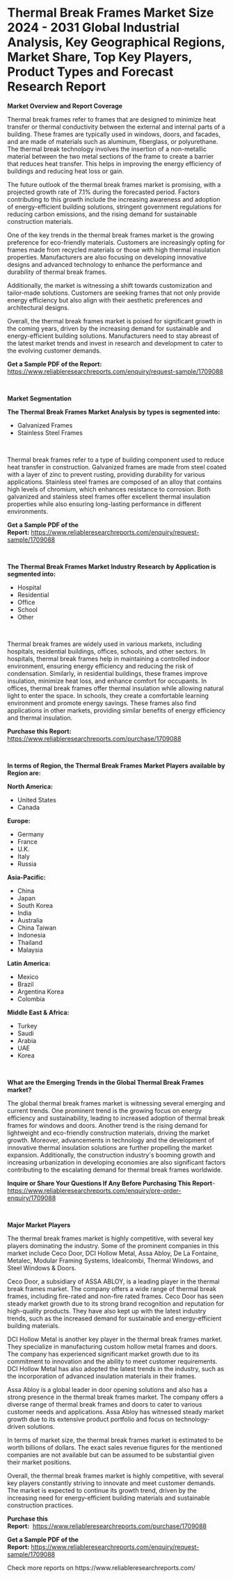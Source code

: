 <p><h1>Thermal Break Frames Market Size 2024 - 2031 Global Industrial Analysis, Key Geographical Regions, Market Share, Top Key Players, Product Types and Forecast Research Report</h1></p><p><strong>Market Overview and Report Coverage</strong></p>
<p><p>Thermal break frames refer to frames that are designed to minimize heat transfer or thermal conductivity between the external and internal parts of a building. These frames are typically used in windows, doors, and facades, and are made of materials such as aluminum, fiberglass, or polyurethane. The thermal break technology involves the insertion of a non-metallic material between the two metal sections of the frame to create a barrier that reduces heat transfer. This helps in improving the energy efficiency of buildings and reducing heat loss or gain.</p><p>The future outlook of the thermal break frames market is promising, with a projected growth rate of 7.1% during the forecasted period. Factors contributing to this growth include the increasing awareness and adoption of energy-efficient building solutions, stringent government regulations for reducing carbon emissions, and the rising demand for sustainable construction materials.</p><p>One of the key trends in the thermal break frames market is the growing preference for eco-friendly materials. Customers are increasingly opting for frames made from recycled materials or those with high thermal insulation properties. Manufacturers are also focusing on developing innovative designs and advanced technology to enhance the performance and durability of thermal break frames.</p><p>Additionally, the market is witnessing a shift towards customization and tailor-made solutions. Customers are seeking frames that not only provide energy efficiency but also align with their aesthetic preferences and architectural designs.</p><p>Overall, the thermal break frames market is poised for significant growth in the coming years, driven by the increasing demand for sustainable and energy-efficient building solutions. Manufacturers need to stay abreast of the latest market trends and invest in research and development to cater to the evolving customer demands.</p></p>
<p><strong>Get a Sample PDF of the Report:</strong> <a href="https://www.reliableresearchreports.com/enquiry/request-sample/1709088">https://www.reliableresearchreports.com/enquiry/request-sample/1709088</a></p>
<p>&nbsp;</p>
<p><strong>Market Segmentation</strong></p>
<p><strong>The Thermal Break Frames Market Analysis by types is segmented into:</strong></p>
<p><ul><li>Galvanized Frames</li><li>Stainless Steel Frames</li></ul></p>
<p>&nbsp;</p>
<p><p>Thermal break frames refer to a type of building component used to reduce heat transfer in construction. Galvanized frames are made from steel coated with a layer of zinc to prevent rusting, providing durability for various applications. Stainless steel frames are composed of an alloy that contains high levels of chromium, which enhances resistance to corrosion. Both galvanized and stainless steel frames offer excellent thermal insulation properties while also ensuring long-lasting performance in different environments.</p></p>
<p><strong>Get a Sample PDF of the Report:</strong>&nbsp;<a href="https://www.reliableresearchreports.com/enquiry/request-sample/1709088">https://www.reliableresearchreports.com/enquiry/request-sample/1709088</a></p>
<p>&nbsp;</p>
<p><strong>The Thermal Break Frames Market Industry Research by Application is segmented into:</strong></p>
<p><ul><li>Hospital</li><li>Residential</li><li>Office</li><li>School</li><li>Other</li></ul></p>
<p>&nbsp;</p>
<p><p>Thermal break frames are widely used in various markets, including hospitals, residential buildings, offices, schools, and other sectors. In hospitals, thermal break frames help in maintaining a controlled indoor environment, ensuring energy efficiency and reducing the risk of condensation. Similarly, in residential buildings, these frames improve insulation, minimize heat loss, and enhance comfort for occupants. In offices, thermal break frames offer thermal insulation while allowing natural light to enter the space. In schools, they create a comfortable learning environment and promote energy savings. These frames also find applications in other markets, providing similar benefits of energy efficiency and thermal insulation.</p></p>
<p><strong>Purchase this Report:</strong>&nbsp; <a href="https://www.reliableresearchreports.com/purchase/1709088">https://www.reliableresearchreports.com/purchase/1709088</a></p>
<p>&nbsp;</p>
<p><strong>In terms of Region, the Thermal Break Frames Market Players available by Region are:</strong></p>
<p>
    <p> <strong> North America: </strong>
        <ul>
            <li>United States</li>
            <li>Canada</li>
        </ul>
        </p> 
    <p> <strong> Europe: </strong>
        <ul>
            <li>Germany</li>
            <li>France</li>
            <li>U.K.</li>
            <li>Italy</li>
            <li>Russia</li>
        </ul>
        </p> 
    <p> <strong> Asia-Pacific: </strong>
        <ul>
            <li>China</li>
            <li>Japan</li>
            <li>South Korea</li>
            <li>India</li>
            <li>Australia</li>
            <li>China Taiwan</li>
            <li>Indonesia</li>
            <li>Thailand</li>
            <li>Malaysia</li>
        </ul>
        </p> 
    <p> <strong> Latin America: </strong>
        <ul>
            <li>Mexico</li>
            <li>Brazil</li>
            <li>Argentina Korea</li>
            <li>Colombia</li>
        </ul>
        </p> 
    <p> <strong> Middle East & Africa: </strong>
        <ul>
            <li>Turkey</li>
            <li>Saudi</li>
            <li>Arabia</li>
            <li>UAE</li>
            <li>Korea</li>
        </ul>
    </p>
    </p>
<p>&nbsp;</p>
<p><strong>What are the Emerging Trends in the Global Thermal Break Frames market?</strong></p>
<p><p>The global thermal break frames market is witnessing several emerging and current trends. One prominent trend is the growing focus on energy efficiency and sustainability, leading to increased adoption of thermal break frames for windows and doors. Another trend is the rising demand for lightweight and eco-friendly construction materials, driving the market growth. Moreover, advancements in technology and the development of innovative thermal insulation solutions are further propelling the market expansion. Additionally, the construction industry's booming growth and increasing urbanization in developing economies are also significant factors contributing to the escalating demand for thermal break frames worldwide.</p></p>
<p><strong>Inquire or Share Your Questions If Any Before Purchasing This Report</strong>- <a href="https://www.reliableresearchreports.com/enquiry/pre-order-enquiry/1709088">https://www.reliableresearchreports.com/enquiry/pre-order-enquiry/1709088</a></p>
<p>&nbsp;</p>
<p><strong>Major Market Players</strong></p>
<p><p>The thermal break frames market is highly competitive, with several key players dominating the industry. Some of the prominent companies in this market include Ceco Door, DCI Hollow Metal, Assa Abloy, De La Fontaine, Metalec, Modular Framing Systems, Idealcombi, Thermal Windows, and Steel Windows & Doors.</p><p>Ceco Door, a subsidiary of ASSA ABLOY, is a leading player in the thermal break frames market. The company offers a wide range of thermal break frames, including fire-rated and non-fire rated frames. Ceco Door has seen steady market growth due to its strong brand recognition and reputation for high-quality products. They have also kept up with the latest industry trends, such as the increased demand for sustainable and energy-efficient building materials. </p><p>DCI Hollow Metal is another key player in the thermal break frames market. They specialize in manufacturing custom hollow metal frames and doors. The company has experienced significant market growth due to its commitment to innovation and the ability to meet customer requirements. DCI Hollow Metal has also adopted the latest trends in the industry, such as the incorporation of advanced insulation materials in their frames.</p><p>Assa Abloy is a global leader in door opening solutions and also has a strong presence in the thermal break frames market. The company offers a diverse range of thermal break frames and doors to cater to various customer needs and applications. Assa Abloy has witnessed steady market growth due to its extensive product portfolio and focus on technology-driven solutions.</p><p>In terms of market size, the thermal break frames market is estimated to be worth billions of dollars. The exact sales revenue figures for the mentioned companies are not available but can be assumed to be substantial given their market positions.</p><p>Overall, the thermal break frames market is highly competitive, with several key players constantly striving to innovate and meet customer demands. The market is expected to continue its growth trend, driven by the increasing need for energy-efficient building materials and sustainable construction practices.</p></p>
<p><strong>Purchase this Report:</strong>&nbsp;&nbsp;<a href="https://www.reliableresearchreports.com/purchase/1709088">https://www.reliableresearchreports.com/purchase/1709088</a></p>
<p></p>
<p><strong>Get a Sample PDF of the Report:</strong>&nbsp;<a href="https://www.reliableresearchreports.com/enquiry/request-sample/1709088">https://www.reliableresearchreports.com/enquiry/request-sample/1709088</a></p>
<p>Check more reports on https://www.reliableresearchreports.com/</p>